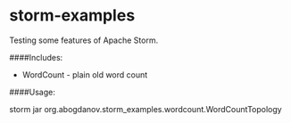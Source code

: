 storm-examples
==============

Testing some features of Apache Storm. 

####Includes:

* WordCount - plain old word count

####Usage:

storm jar <jarName> org.abogdanov.storm_examples.wordcount.WordCountTopology <inputFile>